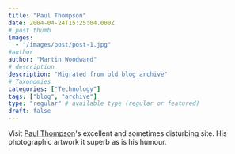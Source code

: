 ```yaml
---
title: "Paul Thompson"
date: 2004-04-24T15:25:04.000Z
# post thumb
images:
  - "/images/post/post-1.jpg"
#author
author: "Martin Woodward"
# description
description: "Migrated from old blog archive"
# Taxonomies
categories: ["Technology"]
tags: ["blog", "archive"]
type: "regular" # available type (regular or featured)
draft: false
---
```


Visit [Paul Thompson](http://www.hollowearth.co.uk)'s excellent and sometimes disturbing site.  His photographic artwork it superb as is his humour.